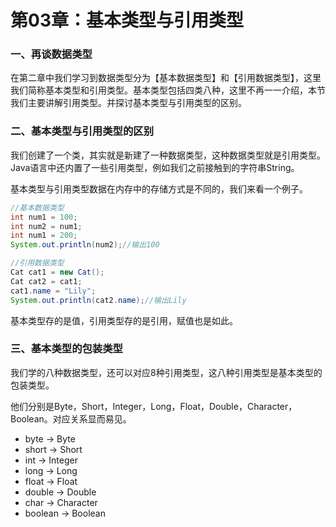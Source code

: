 # 第03章：基本类型与引用类型

### 一、再谈数据类型

在第二章中我们学习到数据类型分为【基本数据类型】和【引用数据类型】，这里我们简称基本类型和引用类型。基本类型包括四类八种，这里不再一一介绍，本节我们主要讲解引用类型。并探讨基本类型与引用类型的区别。

### 二、基本类型与引用类型的区别

我们创建了一个类，其实就是新建了一种数据类型，这种数据类型就是引用类型。Java语言中还内置了一些引用类型，例如我们之前接触到的字符串String。

基本类型与引用类型数据在内存中的存储方式是不同的，我们来看一个例子。

``` java
//基本数据类型
int num1 = 100;
int num2 = num1;
int num1 = 200;
System.out.println(num2);//输出100

//引用数据类型
Cat cat1 = new Cat();
Cat cat2 = cat1;
cat1.name = "Lily";
System.out.println(cat2.name);//输出Lily
```

基本类型存的是值，引用类型存的是引用，赋值也是如此。

### 三、基本类型的包装类型

我们学的八种数据类型，还可以对应8种引用类型，这八种引用类型是基本类型的包装类型。

他们分别是Byte，Short，Integer，Long，Float，Double，Character，Boolean。对应关系显而易见。

* byte →	Byte
* short	→	Short
* int	→	Integer
* long →	Long
* float	→	Float
* double	→	Double
* char	→	Character
* boolean →	Boolean






